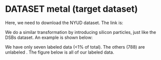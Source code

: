 # DATASET metal (target dataset)
Here, we need to download the NYUD dataset. The link is:

We do a similar transformation by introducing silicon particles, just like the DSBs dataset. An example is shown below:

We have only seven labeled data (<1% of total). The others (788) are unlabeled . The figure below is all of our labeled data.